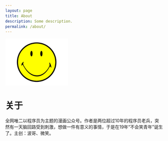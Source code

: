 ```yaml
---
layout: page
title: About
description: Some description.
permalink: /about/
---
```


<img class="img-rounded" src="/assets/img/nosmile.png" alt="Thiago Rossener" width="200">

# 关于

全网唯二以程序员为主题的漫画公众号。作者是两位超过10年的程序员老兵，突然有一天脑回路受到刺激，想做一件有意义的事情，于是在19年“不会笑青年”诞生了。主创：波哥、微笑。
